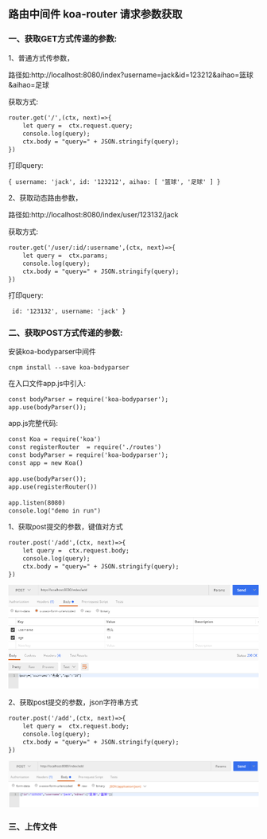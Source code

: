 ## 路由中间件 koa-router 请求参数获取

### 一、获取GET方式传递的参数:

1、普通方式传参数，

   路径如:http://localhost:8080/index?username=jack&id=123212&aihao=篮球&aihao=足球
   
   获取方式:
```
router.get('/',(ctx, next)=>{
    let query =  ctx.request.query;
    console.log(query);
    ctx.body = "query=" + JSON.stringify(query);
})
```
打印query:
```
{ username: 'jack', id: '123212', aihao: [ '篮球', '足球' ] }
```

2、获取动态路由参数，

路径如:http://localhost:8080/index/user/123132/jack

获取方式:
```
router.get('/user/:id/:username',(ctx, next)=>{
    let query =  ctx.params;
    console.log(query);
    ctx.body = "query=" + JSON.stringify(query);
})
```
打印query:
```
 id: '123132', username: 'jack' }
```
### 二、获取POST方式传递的参数:
安装koa-bodyparser中间件
```
cnpm install --save koa-bodyparser
```
在入口文件app.js中引入:
```
const bodyParser = require('koa-bodyparser');
app.use(bodyParser());
```
app.js完整代码:
```
const Koa = require('koa')
const registerRouter  = require('./routes')
const bodyParser = require('koa-bodyparser');
const app = new Koa()

app.use(bodyParser());
app.use(registerRouter())

app.listen(8080)
console.log("demo in run")
```
1、获取post提交的参数，键值对方式
```
router.post('/add',(ctx, next)=>{
    let query =  ctx.request.body;
    console.log(query);
    ctx.body = "query=" + JSON.stringify(query);
})
```
![Image text](https://github.com/jiekekeji/koa2-study/blob/master/demo003/readme/0031.png?raw=true)

2、获取post提交的参数，json字符串方式
```
router.post('/add',(ctx, next)=>{
    let query =  ctx.request.body;
    console.log(query);
    ctx.body = "query=" + JSON.stringify(query);
})
```
![Image text](https://github.com/jiekekeji/koa2-study/blob/master/demo003/readme/0032.png?raw=true)

### 三、上传文件